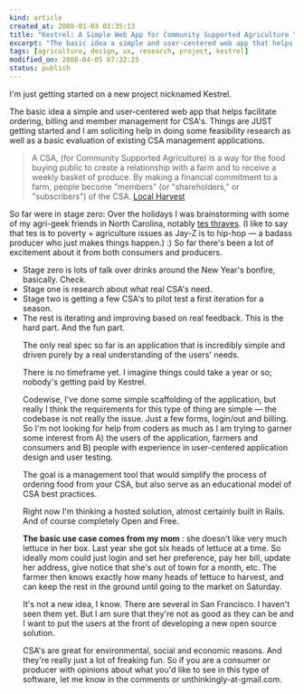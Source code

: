 ```yaml
--- 
kind: article
created_at: 2008-01-03 03:35:13
title: "Kestrel: A Simple Web App for Community Supported Agriculture "
excerpt: "The basic idea a simple and user-centered web app that helps facilitate ordering, billing and member management for CSA's. Things are JUST getting started and I am soliciting help in doing some feasibility research as well as a basic evaluation of existing CSA management applications. "
tags: [agriculture, design, ux, research, project, kestrel]
modified_on: 2008-04-05 07:32:25
status: publish
---
```


I'm just getting started on a new project nicknamed Kestrel. 

The basic idea a simple and user-centered web app that helps facilitate ordering, billing and member management for CSA's. Things are JUST getting started and I am soliciting help in doing some feasibility research as well as a basic evaluation of existing CSA management applications. 

<blockquote> 
A CSA, (for Community Supported Agriculture) is a way for the food buying public to create a relationship with a farm and to receive a weekly basket of produce. By making a financial commitment to a farm, people become "members" (or "shareholders," or "subscribers") of the CSA. <span class="attribution"><a href="http://www.localharvest.org/csa/">Local Harvest</a></span>
</blockquote>
So far were in stage zero: Over the holidays I was brainstorming with some of my agri-geek friends in North Carolina, notably <a href="http://truefood.wordpress.com/">tes thraves</a>. (I like to say that tes is to poverty + agriculture issues as Jay-Z is to hip-hop &mdash; a badass producer who just makes things happen.)  :) So far there's been a lot of excitement about it from both consumers and producers. 
<ul>
<li>Stage zero is lots of talk over drinks around the New Year's bonfire, basically. Check.
</li>
<li>Stage one is research about what real CSA's need. 
</li>
<li>Stage two is getting a few CSA's to pilot test a first iteration for a season. 
</li>
<li>The rest is iterating and improving based on real feedback. This is the hard part. And the fun part.
</li>

The only real spec so far is an application that is incredibly simple and driven purely by a real understanding of the users' needs.

There is no timeframe yet. I imagine things could take a year or so; nobody's getting paid by Kestrel. 

Codewise, I've done some simple scaffolding of the application, but really I think the requirements for this type of thing are simple &mdash; the codebase is not really the issue. Just a few forms, login/out and billing. So I'm not looking for help from coders as much as I am trying to garner some interest from A) the users of the application, farmers and consumers and B) people with experience in user-centered application design and user testing.

The goal is a management tool that would simplify the process of ordering food from your CSA, but also serve as an educational model of CSA best practices. 

Right now I'm thinking a hosted solution, almost certainly built in Rails. And of course completely Open and Free.

<strong>The basic use case comes from my mom</strong> : she doesn't like very much lettuce in her box. Last year she got six heads of lettuce at a time. So ideally mom could just login and set her preference, pay her bill, update her address, give notice that she's out of town for a month, etc. The farmer then knows exactly how many heads of lettuce to harvest, and can keep the rest in the ground until going to the market on Saturday. 

It's not a new idea, I know. There are several in San Francisco. I haven't seen them yet. But I am sure that they're not as good as they can be and I want to put the users at the front of developing a new open source solution.

CSA's are great for environmental, social and economic reasons. And they're really just a lot of freaking fun. So if you are a consumer or producer with opinions about what you'd like to see in this type of software, let me know in the comments or unthinkingly-at-gmail.com. 
